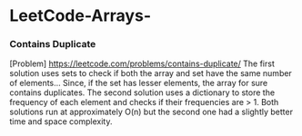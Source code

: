 # LeetCode-Arrays-

### Contains Duplicate
[Problem] https://leetcode.com/problems/contains-duplicate/
The first solution uses sets to check if both the array and set have the same number of elements...
Since, if the set has lesser elements, the array for sure contains duplicates.
The second solution uses a dictionary to store the frequency of each element and checks if their frequencies are > 1.
Both solutions run at approximately O(n) but the second one had a slightly better time and space complexity.

